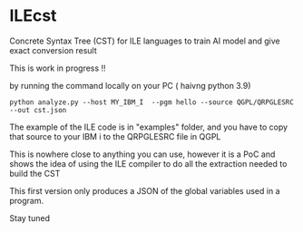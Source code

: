 # ILEcst
Concrete Syntax Tree (CST) for ILE languages to train AI model and give exact conversion result

This is work in progress !!

by running the command locally on your PC ( haivng python 3.9) 

```
python analyze.py --host MY_IBM_I  --pgm hello --source QGPL/QRPGLESRC  --out cst.json
```

The example of the ILE code is in "examples" folder, and you have to copy  that source to your IBM i to 
the QRPGLESRC file in QGPL

This is nowhere close to anything you can use, however it is a PoC and shows the idea 
of using the ILE compiler to do all the extraction needed to build the CST

This first version only produces a JSON of the global variables used in a program.

Stay tuned
